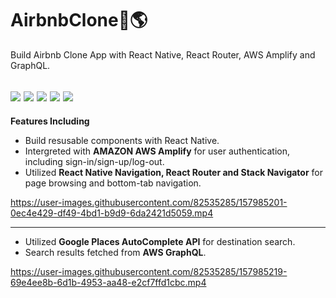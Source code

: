 # AirbnbClone:palm_tree::earth_americas:
Build Airbnb Clone App with React Native, React Router, AWS Amplify and GraphQL.

<img src="http://ForTheBadge.com/images/badges/built-with-love.svg" /> <img src="https://img.shields.io/badge/React_Native-20232A?style=for-the-badge&logo=react&logoColor=61DAFB" /> <img src="https://img.shields.io/badge/Amazon_AWS-FF9900?style=for-the-badge&logo=amazonaws&logoColor=white" /> <img src="https://img.shields.io/badge/React_Router-CA4245?style=for-the-badge&logo=react-router&logoColor=white" /> <img src="https://img.shields.io/badge/GraphQl-E10098?style=for-the-badge&logo=graphql&logoColor=white" />
---
**Features Including**
- Build resusable components with React Native. 
- Intergreted with **AMAZON AWS Amplify** for user authentication, including sign-in/sign-up/log-out.
- Utilized **React Native Navigation, React Router and Stack Navigator** for page browsing and bottom-tab navigation.




https://user-images.githubusercontent.com/82535285/157985201-0ec4e429-df49-4bd1-b9d9-6da2421d5059.mp4


---

- Utilized **Google Places AutoComplete API** for destination search.
- Search results fetched from **AWS GraphQL**.




https://user-images.githubusercontent.com/82535285/157985219-69e4ee8b-6d1b-4953-aa48-e2cf7ffd1cbc.mp4


